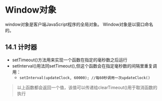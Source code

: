 # Window对象
window对象是客户端JavaScript程序的全局对象。
Window对象是以窗口命名的。

## 14.1 计时器
- setTimeout()方法用来实现一个函数在指定的毫秒数之后运行
- setInterval()用法同setTimeout(),但这个函数会在指定毫秒数的间隔里重复调用：
  - `setInterval(updateClock, 60000); //每60秒调用一次updateClock()`
> 以上函数都会返回一个值，该值可以传递给clearTimeout()用于取消函数的执行



